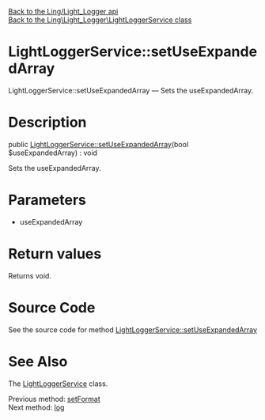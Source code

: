 [Back to the Ling/Light_Logger api](https://github.com/lingtalfi/Light_Logger/blob/master/doc/api/Ling/Light_Logger.md)<br>
[Back to the Ling\Light_Logger\LightLoggerService class](https://github.com/lingtalfi/Light_Logger/blob/master/doc/api/Ling/Light_Logger/LightLoggerService.md)


LightLoggerService::setUseExpandedArray
================



LightLoggerService::setUseExpandedArray — Sets the useExpandedArray.




Description
================


public [LightLoggerService::setUseExpandedArray](https://github.com/lingtalfi/Light_Logger/blob/master/doc/api/Ling/Light_Logger/LightLoggerService/setUseExpandedArray.md)(bool $useExpandedArray) : void




Sets the useExpandedArray.




Parameters
================


- useExpandedArray

    


Return values
================

Returns void.








Source Code
===========
See the source code for method [LightLoggerService::setUseExpandedArray](https://github.com/lingtalfi/Light_Logger/blob/master/LightLoggerService.php#L164-L167)


See Also
================

The [LightLoggerService](https://github.com/lingtalfi/Light_Logger/blob/master/doc/api/Ling/Light_Logger/LightLoggerService.md) class.

Previous method: [setFormat](https://github.com/lingtalfi/Light_Logger/blob/master/doc/api/Ling/Light_Logger/LightLoggerService/setFormat.md)<br>Next method: [log](https://github.com/lingtalfi/Light_Logger/blob/master/doc/api/Ling/Light_Logger/LightLoggerService/log.md)<br>

